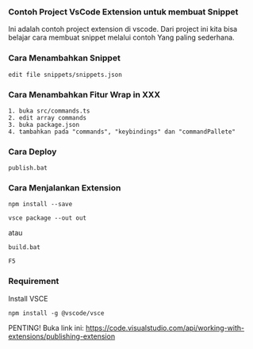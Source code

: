 ### Contoh Project VsCode Extension untuk membuat Snippet
Ini adalah contoh project extension di vscode.
Dari project ini kita bisa belajar cara membuat snippet melalui contoh
Yang paling sederhana.

### Cara Menambahkan Snippet
```
edit file snippets/snippets.json
```

### Cara Menambahkan Fitur Wrap in XXX
```
1. buka src/commands.ts
2. edit array commands
3. buka package.json
4. tambahkan pada "commands", "keybindings" dan "commandPallete"
```

### Cara Deploy
```
publish.bat
```


### Cara Menjalankan Extension
```
npm install --save
```

```
vsce package --out out
```

atau

```
build.bat
```

```
F5
```


### Requirement
Install VSCE
```
npm install -g @vscode/vsce
```

PENTING! Buka link ini:
https://code.visualstudio.com/api/working-with-extensions/publishing-extension